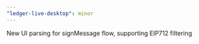 ```yaml
---
"ledger-live-desktop": minor
---
```


New UI parsing for signMessage flow, supporting EIP712 filtering
